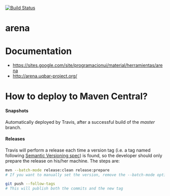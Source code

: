 [![Build Status](https://travis-ci.org/uqbar-project/arena.svg?branch=master)](https://travis-ci.org/uqbar-project/arena)

arena
=====

# Documentation

* https://sites.google.com/site/programacionui/material/herramientas/arena
* http://arena.uqbar-project.org/

# How to deploy to Maven Central?

#### Snapshots
Automatically deployed by Travis, after a successful build of the _master_ branch.

#### Releases
Travis will perform a release each time a version tag (i.e. a tag named following [Semantic Versioning spec](http://semver.org/)) is found, so the developer should only prepare the release on his/her machine. The steps are:

```bash
mvn --batch-mode release:clean release:prepare
# If you want to manually set the version, remove the --batch-mode option

git push --follow-tags
# This will publish both the commits and the new tag
```
